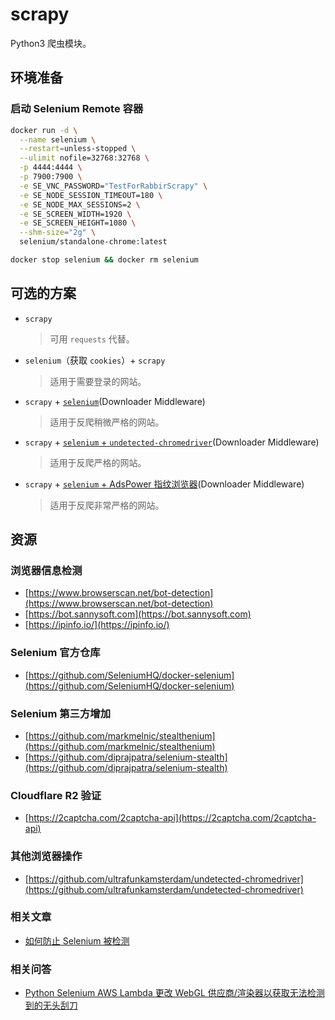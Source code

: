 # scrapy
Python3 爬虫模块。

## 环境准备
### 启动 Selenium Remote 容器
```bash
docker run -d \
  --name selenium \
  --restart=unless-stopped \
  --ulimit nofile=32768:32768 \
  -p 4444:4444 \
  -p 7900:7900 \
  -e SE_VNC_PASSWORD="TestForRabbirScrapy" \
  -e SE_NODE_SESSION_TIMEOUT=180 \
  -e SE_NODE_MAX_SESSIONS=2 \
  -e SE_SCREEN_WIDTH=1920 \
  -e SE_SCREEN_HEIGHT=1080 \
  --shm-size="2g" \
  selenium/standalone-chrome:latest
```
```bash
docker stop selenium && docker rm selenium
```

## 可选的方案
- `scrapy`
    > 可用 `requests` 代替。
- `selenium`（获取 `cookies`）+ `scrapy`
    > 适用于需要登录的网站。
- `scrapy` + <u>`selenium`</u>(Downloader Middleware)
    > 适用于反爬稍微严格的网站。
- `scrapy` + <u>`selenium` + `undetected-chromedriver`</u>(Downloader Middleware)
    > 适用于反爬严格的网站。
- `scrapy` + <u>`selenium` + AdsPower 指纹浏览器</u>(Downloader Middleware)
    > 适用于反爬非常严格的网站。

## 资源
### 浏览器信息检测
- [https://www.browserscan.net/bot-detection](https://www.browserscan.net/bot-detection)
- [https://bot.sannysoft.com](https://bot.sannysoft.com)
- [https://ipinfo.io/](https://ipinfo.io/)

### Selenium 官方仓库
- [https://github.com/SeleniumHQ/docker-selenium](https://github.com/SeleniumHQ/docker-selenium)

### Selenium 第三方增加
- [https://github.com/markmelnic/stealthenium](https://github.com/markmelnic/stealthenium)
- [https://github.com/diprajpatra/selenium-stealth](https://github.com/diprajpatra/selenium-stealth)

### Cloudflare R2 验证
- [https://2captcha.com/2captcha-api](https://2captcha.com/2captcha-api)

### 其他浏览器操作
- [https://github.com/ultrafunkamsterdam/undetected-chromedriver](https://github.com/ultrafunkamsterdam/undetected-chromedriver)

### 相关文章
- [如何防止 Selenium 被检测](https://blog.browserscan.net/zh/docs/how-to-avoid-selenium-detection?search=1)

### 相关问答
- [Python Selenium AWS Lambda 更改 WebGL 供应商/渲染器以获取无法检测到的无头刮刀](https://devpress.csdn.net/python/630110d67e66823466197826.html)
